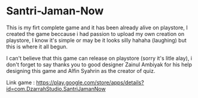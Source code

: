 # Santri-Jaman-Now
This is my firt complete game and it has been already alive on playstore, I created the game beccause i had passion to upload my own creation on playstore, I know it's simple or may be it looks silly hahaha (laughing) but this is where it all begun.

I can't believe that this game can release on playstore (sorry it's litle alay), i don't forget to say thanks you to good designer Zainul Ambiyak for his help designing this game and Alfin Syahrin as the creator of quiz.

Link game : https://play.google.com/store/apps/details?id=com.DzarrahStudio.SantriJamanNow
